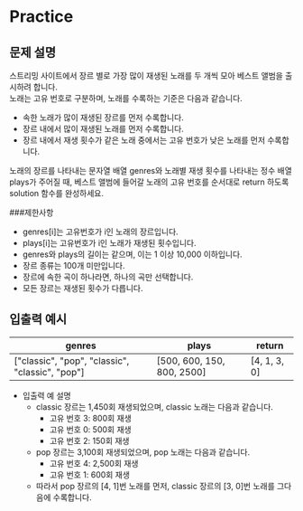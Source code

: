 Practice
===

문제 설명
---
스트리밍 사이트에서 장르 별로 가장 많이 재생된 노래를 두 개씩 모아 베스트 앨범을 출시하려 합니다.  
노래는 고유 번호로 구분하며, 노래를 수록하는 기준은 다음과 같습니다.

- 속한 노래가 많이 재생된 장르를 먼저 수록합니다.
- 장르 내에서 많이 재생된 노래를 먼저 수록합니다.
- 장르 내에서 재생 횟수가 같은 노래 중에서는 고유 번호가 낮은 노래를 먼저 수록합니다.

노래의 장르를 나타내는 문자열 배열 genres와 노래별 재생 횟수를 나타내는 정수 배열 plays가 주어질 때, 베스트 앨범에 들어갈 노래의 고유 번호를 순서대로 return 하도록 solution 함수를 완성하세요.

###제한사항
- genres[i]는 고유번호가 i인 노래의 장르입니다.
- plays[i]는 고유번호가 i인 노래가 재생된 횟수입니다.
- genres와 plays의 길이는 같으며, 이는 1 이상 10,000 이하입니다.
- 장르 종류는 100개 미만입니다.
- 장르에 속한 곡이 하나라면, 하나의 곡만 선택합니다.
- 모든 장르는 재생된 횟수가 다릅니다.

입출력 예시
---
|genres|plays|return|
|---|---|---|
|["classic", "pop", "classic", "classic", "pop"]|[500, 600, 150, 800, 2500]|[4, 1, 3, 0]|

* 입출력 예 설명 
  - classic 장르는 1,450회 재생되었으며, classic 노래는 다음과 같습니다.
    - 고유 번호 3: 800회 재생
    - 고유 번호 0: 500회 재생
    - 고유 번호 2: 150회 재생
  - pop 장르는 3,100회 재생되었으며, pop 노래는 다음과 같습니다.
    - 고유 번호 4: 2,500회 재생
    - 고유 번호 1: 600회 재생
  - 따라서 pop 장르의 [4, 1]번 노래를 먼저, classic 장르의 [3, 0]번 노래를 그다음에 수록합니다.
